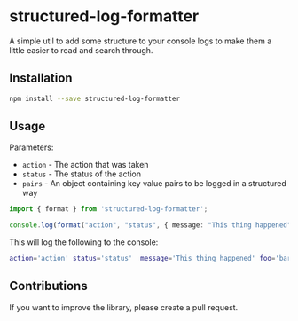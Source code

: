 # structured-log-formatter
A simple util to add some structure to your console logs to make them a little easier to read and search through.

## Installation
```bash
npm install --save structured-log-formatter
```

## Usage
Parameters:
- `action` - The action that was taken
- `status` - The status of the action
- `pairs` - An object containing key value pairs to be logged in a structured way

```ts
import { format } from 'structured-log-formatter';

console.log(format("action", "status", { message: "This thing happened", foo: "bar" }));
```

This will log the following to the console:
```bash
action='action' status='status'  message='This thing happened' foo='bar'
```


## Contributions
If you want to improve the library, please create a pull request.